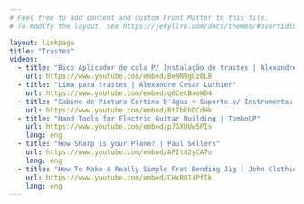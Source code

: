 ```yaml
---
# Feel free to add content and custom Front Matter to this file.
# To modify the layout, see https://jekyllrb.com/docs/themes/#overriding-theme-defaults

layout: linkpage
title: "Trastes"
videos:
  - title: "Bico Aplicador de cola P/ Instalação de trastes | Alexandre Cesar Luthier"
    url: https://www.youtube.com/embed/BeNN9gUz0L8
  - title: "Lima para trastes | Alexandre Cesar Luthier"
    url: https://www.youtube.com/embed/q6CekBxoWD4
  - title: "Cabine de Pintura Cortina D'água + Suporte p/ Instrumentos 360° | Sergio Grassi Luthier"
    url: https://www.youtube.com/embed/BtTbKbDCdHk
  - title: "Hand Tools for Electric Guitar Building | TomboLP"
    url: https://www.youtube.com/embed/p7GXUUw5PIs
    lang: eng
  - title: "How Sharp is your Plane? | Paul Sellers"
    url: https://www.youtube.com/embed/AFItd2yCA7o
    lang: eng
  - title: "How To Make A Really Simple Fret Bending Jig | John Clothier"
    url: https://www.youtube.com/embed/CHxR01iPfIk
    lang: eng
---
```


